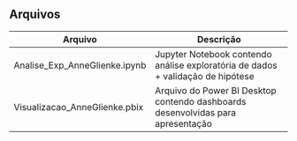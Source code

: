 ## Arquivos

| Arquivo                       | Descrição                                                                       |
|-------------------------------|---------------------------------------------------------------------------------|
| Analise_Exp_AnneGlienke.ipynb | Jupyter Notebook contendo análise exploratória de dados + validação de hipótese |
| Visualizacao_AnneGlienke.pbix | Arquivo do Power BI Desktop contendo dashboards desenvolvidas para apresentação |
